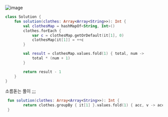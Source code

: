 ![image](https://github.com/koreaIT-study/programmers/assets/67637716/edd0822d-c2af-46f3-aa67-4fd986a10f61)


``` kotlin
class Solution {
    fun solution(clothes: Array<Array<String>>): Int {
        val clothesMap = hashMapOf<String, Int>()
        clothes.forEach {
            var c = clothesMap.getOrDefault(it[1], 0)
            clothesMap[it[1]] = ++c
        }

        val result = clothesMap.values.fold(1) { total, num ->
            total * (num + 1)
        }

        return result - 1
    }
}

```

소름돋는 풀이 ;;;  

``` kotlin
 fun solution(clothes: Array<Array<String>>): Int {
        return clothes.groupBy { it[1] }.values.fold(1) { acc, v -> acc * (v.size + 1) }  - 1
 }
```  


